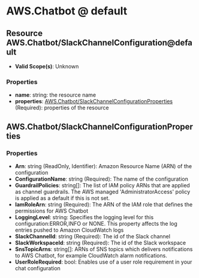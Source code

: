 # AWS.Chatbot @ default

## Resource AWS.Chatbot/SlackChannelConfiguration@default
* **Valid Scope(s)**: Unknown
### Properties
* **name**: string: the resource name
* **properties**: [AWS.Chatbot/SlackChannelConfigurationProperties](#awschatbotslackchannelconfigurationproperties) (Required): properties of the resource

## AWS.Chatbot/SlackChannelConfigurationProperties
### Properties
* **Arn**: string (ReadOnly, Identifier): Amazon Resource Name (ARN) of the configuration
* **ConfigurationName**: string (Required): The name of the configuration
* **GuardrailPolicies**: string[]: The list of IAM policy ARNs that are applied as channel guardrails. The AWS managed 'AdministratorAccess' policy is applied as a default if this is not set.
* **IamRoleArn**: string (Required): The ARN of the IAM role that defines the permissions for AWS Chatbot
* **LoggingLevel**: string: Specifies the logging level for this configuration:ERROR,INFO or NONE. This property affects the log entries pushed to Amazon CloudWatch logs
* **SlackChannelId**: string (Required): The id of the Slack channel
* **SlackWorkspaceId**: string (Required): The id of the Slack workspace
* **SnsTopicArns**: string[]: ARNs of SNS topics which delivers notifications to AWS Chatbot, for example CloudWatch alarm notifications.
* **UserRoleRequired**: bool: Enables use of a user role requirement in your chat configuration

